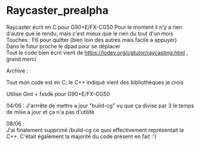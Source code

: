 # Raycaster_prealpha
Raycaster écrit en C pour G90+E/FX-CG50
Pour le moment il n'y a rien d'autre que le rendu, mais c'est mieux que le rien du tout d'un mois  
Touches : F6 pour quitter (bien loin des autres mais facile a appuyer)  
Dans le futur proche le dpad pour se déplacer  
Tout le code bien écrit vient de https://lodev.org/cgtutor/raycasting.html , grand merci  
  
  
  
  
  
  
  
  
  
  
  
  
  
Archive : 

Tout mon code est en C; le C++ indiqué vient des bibliothèques je crois 
 
Utilise Gint + fxsdk pour G90+E/FX-CG50

04/06 :
J'arrrête de mettre a jour "build-cg" vu que ça divise par 3 le temps de mise a jour
et ça n'a pas d'utilité 

08/06 :   
J'ai finalement supprimé /build-cg ce quoi effectivement représentait le C++. C'était également la majorité du code présent en fait :'(
